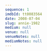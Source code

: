 ```yaml
---
sequence: 1
imdbId: tt0083564
date: 2008-07-04
slug: annie-1982
medium: null
venue: null
venueNotes: null
mediumNotes: null
---
```


